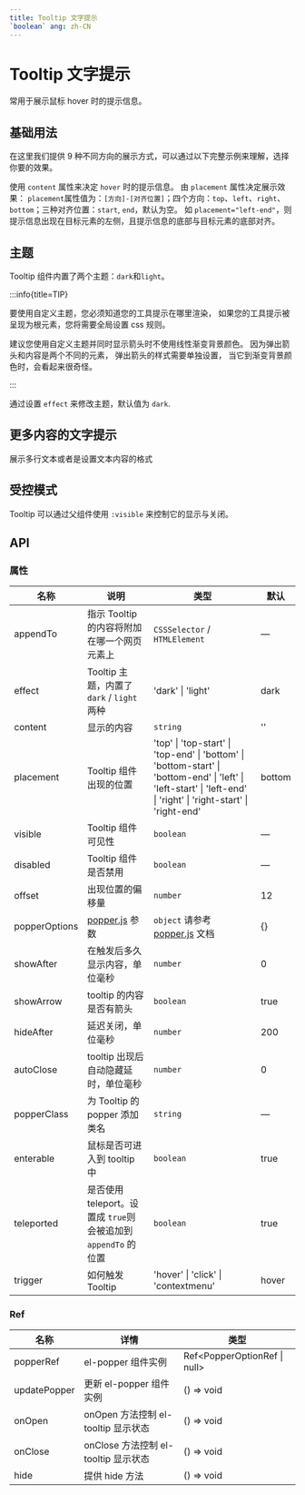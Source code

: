 ```yaml
---
title: Tooltip 文字提示
`boolean` ang: zh-CN
---
```


# Tooltip 文字提示

常用于展示鼠标 hover 时的提示信息。

## 基础用法

在这里我们提供 9 种不同方向的展示方式，可以通过以下完整示例来理解，选择你要的效果。

使用 `content` 属性来决定 `hover` 时的提示信息。 由 `placement` 属性决定展示效果： `placement`属性值为：`[方向]-[对齐位置]`；四个方向：`top`、`left`、`right`、`bottom`；三种对齐位置：`start`, `end`，默认为空。 如 `placement="left-end"`，则提示信息出现在目标元素的左侧，且提示信息的底部与目标元素的底部对齐。

<code src="./basic.tsx"></code>

## 主题

Tooltip 组件内置了两个主题：`dark`和`light`。

:::info{title=TIP}

要使用自定义主题，您必须知道您的工具提示在哪里渲染， 如果您的工具提示被呈现为根元素，您将需要全局设置 css 规则。

建议您使用自定义主题并同时显示箭头时不使用线性渐变背景颜色。 因为弹出箭头和内容是两个不同的元素， 弹出箭头的样式需要单独设置， 当它到渐变背景颜色时，会看起来很奇怪。

:::

通过设置 `effect` 来修改主题，默认值为 `dark`.

<code src="./theme.tsx"></code>

## 更多内容的文字提示

展示多行文本或者是设置文本内容的格式

<code src="./rich-content.tsx"></code>

<!-- ## 高级扩展

除了这些基本设置外，还有一些属性可以让使用者更好的定制自己的效果：

`transition` 属性可以定制显隐的动画效果，默认为`fade-in-linear`。

如果需要关闭 `tooltip` 功能，`disabled` 属性可以满足这个需求， 你只需要将其设置为 `true`。

事实上，Tooltip 是一个基于 [ElPopper](https://github.com/element-plus/element-plus/tree/dev/packages/components/popper) 的扩展，您可以使用 ElPopper 中允许的任何属性。

<code src="./advanced-usage.tsx"></code>

:::info{title=TIP}

Tooltip 内不支持 `routerLink` 组件，请使用 `vm.$router.push` 代替。

tooltip 内不支持 disabled form 元素，参考 [MDN](https://developer.mozilla.org/en-US/docs/Web/事件/mouseenter)， 请在 disabled form 元素外层添加一层包裹元素。

::: -->

<!-- ## 显示 HTML 内容

内容属性可以设置为 HTML 字符串。

:::error

`content` 属性虽然支持传入 HTML 片段，但是在网站上动态渲染任意 HTML 是非常危险的，因为容易导致 [XSS 攻击](https://en.wikipedia.org/wiki/Cross-site_scripting)。 因此在 `rawContent` 打开的情况下，请确保 `content` 的内容是可信的，**永远不要**将用户提交的内容赋值给 `content` 属性。

:::

<code src="./html-content.tsx"></code> -->

<!-- ## 虚拟触发

有时候我们想把 tooltip 的触发元素放在别的地方，而不需要写在一起，这时候就可以使用虚拟触发。

tip

需要注意的是，虚拟触发的 tooltip 是受控组件，因此你必须自己去控制 tooltip 是否显示，**你将无法**通过点击空白处来关闭 tooltip。

<code src="./virtual-trigger.tsx"></code> -->

<!-- ## 单例模式

Tooltip 可以作为单例，也就是是说你可以同时有多个触发同一个 tooltip 的触发元素，这个功能是在 `虚拟触发` 的基础上开发的。

:::info{title=TIP}

已知问题：当使用单例模式时，tooltip 的触发元素发生改变的时候可能会发生弹跳。

:::

<code src="./singleton.tsx"></code> -->

## 受控模式

Tooltip 可以通过父组件使用 `:visible` 来控制它的显示与关闭。

<code src="./controlled.tsx"></code>

<!-- ## 自定义动画

Tooltip 可以自定义动画，你可以根据需要自行设置所需的动画方法。

<code src="./animations.tsx"></code> -->

## API

### 属性

| 名称          | 说明                                                           | 类型                                                                                                                                                                            | 默认   |
| ------------- | -------------------------------------------------------------- | ------------------------------------------------------------------------------------------------------------------------------------------------------------------------------- | ------ |
| appendTo      | 指示 Tooltip 的内容将附加在哪一个网页元素上                    | `CSSSelector` / `HTMLElement`                                                                                                                                                   | —      |
| effect        | Tooltip 主题，内置了 `dark` / `light` 两种                     | <Enum>'dark' \| 'light'</Enum>                                                                                                                                                  | dark   |
| content       | 显示的内容                                                     | `string`                                                                                                                                                                        | ''     |
| placement     | Tooltip 组件出现的位置                                         | <Enum>'top' \| 'top-start' \| 'top-end' \| 'bottom' \| 'bottom-start' \| 'bottom-end' \| 'left' \| 'left-start' \| 'left-end' \| 'right' \| 'right-start' \| 'right-end'</Enum> | bottom |
| visible       | Tooltip 组件可见性                                             | `boolean`                                                                                                                                                                       | —      |
| disabled      | Tooltip 组件是否禁用                                           | `boolean`                                                                                                                                                                       | —      |
| offset        | 出现位置的偏移量                                               | `number`                                                                                                                                                                        | 12     |
| popperOptions | [popper.js](https://popper.js.org/docs/v2/) 参数               | `object` 请参考 [popper.js](https://popper.js.org/docs/v2/) 文档                                                                                                                | {}     |
| showAfter     | 在触发后多久显示内容，单位毫秒                                 | `number`                                                                                                                                                                        | 0      |
| showArrow     | tooltip 的内容是否有箭头                                       | `boolean`                                                                                                                                                                       | true   |
| hideAfter     | 延迟关闭，单位毫秒                                             | `number`                                                                                                                                                                        | 200    |
| autoClose     | tooltip 出现后自动隐藏延时，单位毫秒                           | `number`                                                                                                                                                                        | 0      |
| popperClass   | 为 Tooltip 的 popper 添加类名                                  | `string`                                                                                                                                                                        | —      |
| enterable     | 鼠标是否可进入到 tooltip 中                                    | `boolean`                                                                                                                                                                       | true   |
| teleported    | 是否使用 teleport。设置成 `true`则会被追加到 `appendTo` 的位置 | `boolean`                                                                                                                                                                       | true   |
| trigger       | 如何触发 Tooltip                                               | <Enum>'hover' \| 'click' \| 'contextmenu'</Enum>                                                                                                                                | hover  |

### Ref

| 名称         | 详情                                 | 类型                                                    |
| ------------ | ------------------------------------ | ------------------------------------------------------- |
| popperRef    | el-popper 组件实例                   | <Enum type='objcet'>Ref<PopperOptionRef \| null></Enum> |
| updatePopper | 更新 el-popper 组件实例              | <Enum type='Function'>() => void</Enum>                 |
| onOpen       | onOpen 方法控制 el-tooltip 显示状态  | <Enum type='Function'>() => void</Enum>                 |
| onClose      | onClose 方法控制 el-tooltip 显示状态 | <Enum type='Function'>() => void</Enum>                 |
| hide         | 提供 hide 方法                       | <Enum type='Function'>() => void</Enum>                 |
